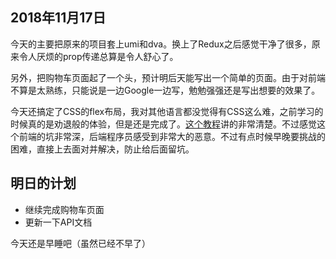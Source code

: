 ## 2018年11月17日

今天的主要把原来的项目套上umi和dva。换上了Redux之后感觉干净了很多，原来令人厌烦的prop传递总算是令人舒心了。  


另外，把购物车页面起了一个头，预计明后天能写出一个简单的页面。由于对前端不算是太熟练，只能说是一边Google一边写，勉勉强强还是写出想要的效果了。  

今天还搞定了CSS的flex布局，我对其他语言都没觉得有CSS这么难，之前学习的时候真的是劝退般的体验，但是还是完成了。[这个教程](https://github.com/JailBreakC/flex-box-demo)讲的非常清楚。不过感觉这个前端的坑非常深，后端程序员感受到非常大的恶意。不过有点时候早晚要挑战的困难，直接上去面对并解决，防止给后面留坑。

## 明日的计划
- 继续完成购物车页面
- 更新一下API文档

今天还是早睡吧（虽然已经不早了）